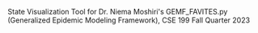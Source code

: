 State Visualization Tool for Dr. Niema Moshiri's GEMF_FAVITES.py (Generalized Epidemic Modeling Framework), CSE 199 Fall Quarter 2023
